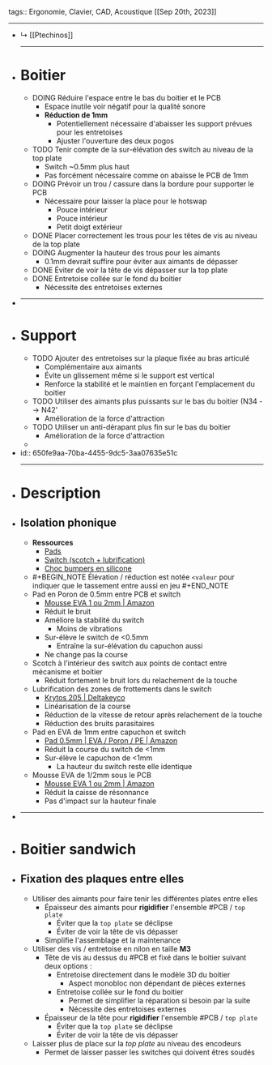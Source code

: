 tags:: Ergonomie, Clavier, CAD, Acoustique
[[Sep 20th, 2023]]
***

- ↳ [[Ptechinos]] 
  ***
- # Boitier
	- DOING Réduire l'espace entre le bas du boitier et le PCB
		- Espace inutile voir négatif pour la qualité sonore
		- **Réduction de 1mm**
			- Potentiellement nécessaire d'abaisser les support prévues pour les entretoises
			- Ajuster l'ouverture des deux pogos
	- TODO Tenir compte de la sur-élévation des switch au niveau de la top plate
		- Switch ~0.5mm plus haut
		- Pas forcément nécessaire comme on abaisse le PCB de 1mm
	- DOING Prévoir un trou / cassure dans la bordure pour supporter le PCB
		- Nécessaire pour laisser la place pour le hotswap
			- Pouce intérieur
			- Pouce intérieur
			- Petit doigt extérieur
	- DONE Placer correctement les trous pour les têtes de vis au niveau de la top plate
	- DOING Augmenter la hauteur des trous pour les aimants
		- 0.1mm devrait suffire pour éviter aux aimants de dépasser
	- DONE Éviter de voir la tête de vis dépasser sur la top plate
	- DONE Entretoise collée sur le fond du boitier
		- Nécessite des entretoises externes
- ***
- # Support
	- TODO Ajouter des entretoises sur la plaque fixée au bras articulé
		- Complémentaire aux aimants
		- Évite un glissement même si le support est vertical
		- Renforce la stabilité et le maintien en forçant l'emplacement du boitier
	- TODO Utiliser des aimants plus puissants sur le bas du boitier (N34 --> N42'
		- Amélioration de la force d'attraction
	- TODO Utiliser un anti-dérapant plus fin sur le bas du boitier
		- Amélioration de la force d'attraction
	-
- id:: 650fe9aa-70ba-4455-9dc5-3aa07635e51c
  ***
- # Description
- ## Isolation phonique
	- **Ressources**
		- [Pads](https://switchandclick.com/pe-foam-mod/)
		- [Switch (scotch + lubrification)](https://m.youtube.com/watch?v=VWXCJZFoyOs)
		- [Choc bumpers en silicone](https://github.com/rschenk/choc-bumpers)
	- #+BEGIN_NOTE
	  Élévation / réduction est notée `<valeur` pour indiquer que le tassement entre aussi en jeu
	  #+END_NOTE
	- Pad en Poron de 0.5mm entre PCB et switch
		- [Mousse EVA 1 ou 2mm | Amazon](https://www.amazon.fr/dp/B09T95JBF5/ref=pe_27091421_487052621_TE_item?th=1)
		- Réduit le bruit
		- Améliore la stabilité du switch
			- Moins de vibrations
		- Sur-élève le switch de <0.5mm
			- Entraîne la sur-élévation du capuchon aussi
		- Ne change pas la course
	- Scotch à l'intérieur des switch aux points de contact entre mécanisme et boitier
		- Réduit fortement le bruit lors du relachement de la touche
	- Lubrification des zones de frottements dans le switch
		- [Krytos 205 | Deltakeyco](https://deltakeyco.com/collections/lubricants/products/krytox-205g0)
		- Linéarisation de la course
		- Réduction de la vitesse de retour après relachement de la touche
		- Réduction des bruits parasitaires
	- Pad en EVA de 1mm entre capuchon et switch
		- [Pad 0.5mm | EVA / Poron / PE | Amazon](https://www.amazon.fr/gp/product/B09SZ52G7S/ref=ppx_od_dt_b_asin_title_s00?ie=UTF8&th=1)
		- Réduit la course du switch de <1mm
		- Sur-élève le capuchon de <1mm
			- La hauteur du switch reste elle identique
	- Mousse EVA de 1/2mm sous le PCB
		- [Mousse EVA 1 ou 2mm | Amazon](https://www.amazon.fr/dp/B09T95JBF5/ref=pe_27091421_487052621_TE_item?th=1)
		- Réduit la caisse de résonnance
		- Pas d'impact sur la hauteur finale
- ***
- # Boitier sandwich
- ## Fixation des plaques entre elles
	- Utiliser des aimants pour faire tenir les différentes plates entre elles
		- Épaisseur des aimants pour **rigidifier** l'ensemble #PCB / `top plate`
			- Éviter que la `top plate` se déclipse
			- Éviter de voir la tête de vis dépasser
		- Simplifie l'assemblage et la maintenance
	- Utiliser des vis / entretoise en nilon en taille **M3**
		- Tête de vis au dessus du #PCB et fixé dans le boitier suivant deux options :
			- Entretoise directement dans le modèle 3D du boitier
				- Aspect monobloc non dépendant de pièces externes
			- Entretoise collée sur le fond du boitier
				- Permet de simplifier la réparation si besoin par la suite
				- Nécessite des entretoises externes
		- Épaisseur de la tête pour **rigidifier** l'ensemble #PCB / `top plate`
			- Éviter que la `top plate` se déclipse
			- Éviter de voir la tête de vis dépasser
	- Laisser plus de place sur la *top plate* au niveau des encodeurs
		- Permet de laisser passer les switches qui doivent êtres soudés